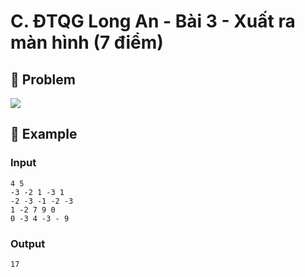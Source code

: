 # C. ĐTQG Long An - Bài 3 - Xuất ra màn hình (7 điểm)

## 📖 Problem

![](https://espresso.codeforces.com/c14e9c36197563bc62174980a562efc27aaebb59.png)


## 🧠 Example

### Input

```text
4 5
-3 -2 1 -3 1
-2 -3 -1 -2 -3
1 -2 7 9 0
0 -3 4 -3 - 9
```

### Output

```text
17
```


